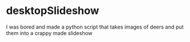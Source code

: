 # desktopSlideshow
I was bored and made a python script that takes images of deers and put them into a crappy made slideshow
